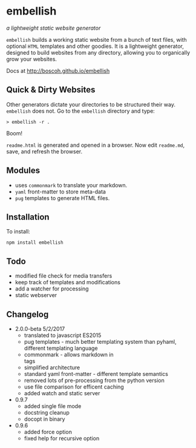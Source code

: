 
# embellish

_a lightweight static website generator_

`embellish` builds a working static website from a bunch of text files, with optional `HTML` templates and other goodies. It is a lightweight generator, designed to build websites from any directory, allowing you to organically grow your websites.

Docs at <http://boscoh.github.io/embellish>


## Quick & Dirty Websites

Other generators dictate your directories to be structured their way. `embellish` does not. Go to the `embellish` directory and type:

    > embellish -r .

Boom! 

`readme.html` is generated and opened in a browser. Now edit `readme.md`, save, and refresh the browser.


## Modules

- uses `commonmark` to translate your markdown.
- `yaml` front-matter to store meta-data
- `pug` templates to generate HTML files.

## Installation

To install:

    npm install embellish

## Todo
- modified file check for media transfers
- keep track of templates and modifications
- add a watcher for processing
- static webserver

## Changelog

- 2.0.0-beta 5/2/2017
    - translated to javascript ES2015
    - pug templates - much better templating system than pyhaml, different templating language
    - commonmark - allows markdown in <div> tags
    - simplified architecture 
    - standard yaml front-matter - different template semantics
    - removed lots of pre-processing from the python version
    - use file comparison for efficent caching
    - added watch and static server
- 0.9.7
    - added single file mode 
    - docstring cleanup
    - docopt in binary
- 0.9.6
    - added force option
    - fixed help for recursive option

